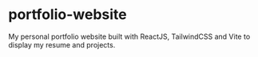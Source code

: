 # portfolio-website
My personal portfolio website built with ReactJS, TailwindCSS and Vite to display my resume and projects.
